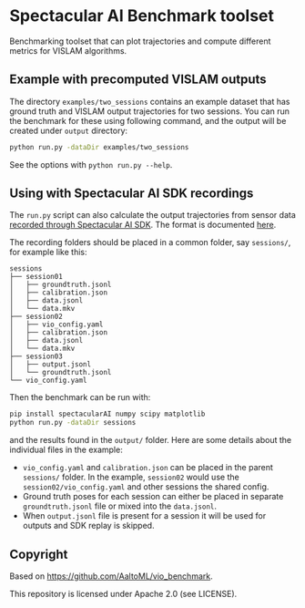 # Spectacular AI Benchmark toolset

Benchmarking toolset that can plot trajectories and compute different metrics for VISLAM algorithms.

## Example with precomputed VISLAM outputs

The directory `examples/two_sessions` contains an example dataset that has ground truth and VISLAM output trajectories for two sessions. You can run the benchmark for these using following command, and the output will be created under `output` directory:

```bash
python run.py -dataDir examples/two_sessions
```

See the options with `python run.py --help`.

## Using with Spectacular AI SDK recordings

The `run.py` script can also calculate the output trajectories from sensor data [recorded through Spectacular AI SDK](https://spectacularai.github.io/docs/sdk/recording.html). The format is documented [here](https://github.com/SpectacularAI/docs/blob/main/other/DATA_FORMAT.md).

The recording folders should be placed in a common folder, say `sessions/`, for example like this:

```
sessions
├── session01
│   ├── groundtruth.jsonl
│   ├── calibration.json
│   ├── data.jsonl
│   └── data.mkv
├── session02
│   ├── vio_config.yaml
│   ├── calibration.json
│   ├── data.jsonl
│   └── data.mkv
├── session03
│   ├── output.jsonl
│   └── groundtruth.jsonl
└── vio_config.yaml
```

Then the benchmark can be run with:

```bash
pip install spectacularAI numpy scipy matplotlib
python run.py -dataDir sessions
```

and the results found in the `output/` folder. Here are some details about the individual files in the example:

* `vio_config.yaml` and `calibration.json` can be placed in the parent `sessions/` folder. In the example, `session02` would use the `session02/vio_config.yaml` and other sessions the shared config.
* Ground truth poses for each session can either be placed in separate `groundtruth.jsonl` file or mixed into the `data.jsonl`.
* When `output.jsonl` file is present for a session it will be used for outputs and SDK replay is skipped.

## Copyright

Based on <https://github.com/AaltoML/vio_benchmark>.

This repository is licensed under Apache 2.0 (see LICENSE).
